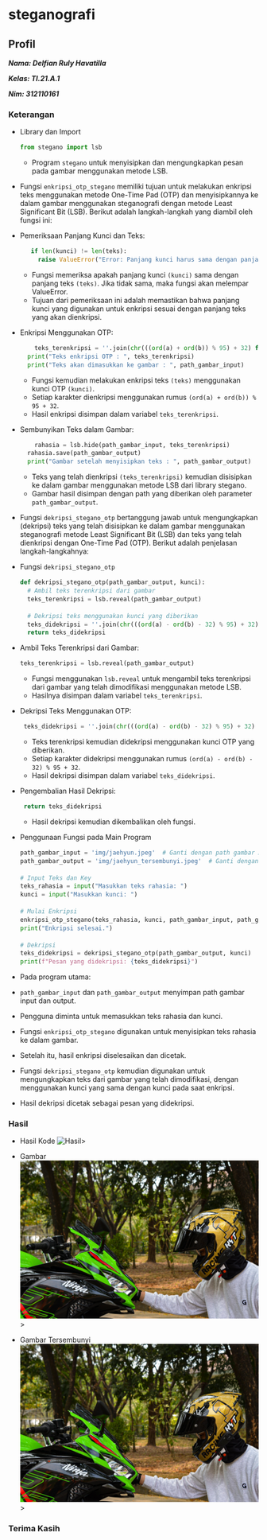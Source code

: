# steganografi

## Profil
**_<p>Nama: Delfian Ruly Havatilla</p>_**
**_<p>Kelas: TI.21.A.1</p>_**
**_<p>Nim: 312110161</p>_**

### Keterangan
- Library dan Import
  ```py
  from stegano import lsb
  ```
  
  - Program `stegano` untuk menyisipkan dan mengungkapkan pesan pada gambar menggunakan metode LSB.
    
- Fungsi `enkripsi_otp_stegano` memiliki tujuan untuk melakukan enkripsi teks menggunakan metode One-Time Pad (OTP) dan menyisipkannya ke dalam gambar menggunakan steganografi dengan metode Least Significant Bit (LSB). Berikut adalah langkah-langkah yang diambil oleh fungsi ini:

- Pemeriksaan Panjang Kunci dan Teks:
   ```py
      if len(kunci) != len(teks):
        raise ValueError("Error: Panjang kunci harus sama dengan panjang teks.")
  ```
   
  - Fungsi memeriksa apakah panjang kunci `(kunci)` sama dengan panjang teks `(teks)`. Jika tidak sama, maka fungsi akan melempar ValueError.
  - Tujuan dari pemeriksaan ini adalah memastikan bahwa panjang kunci yang digunakan untuk enkripsi sesuai dengan panjang teks yang akan dienkripsi.
    
- Enkripsi Menggunakan OTP:
  ```py
      teks_terenkripsi = ''.join(chr(((ord(a) + ord(b)) % 95) + 32) for a, b in zip(teks, kunci))
    print("Teks enkripsi OTP : ", teks_terenkripsi)
    print("Teks akan dimasukkan ke gambar : ", path_gambar_input)
  ```
  
  - Fungsi kemudian melakukan enkripsi teks `(teks)` menggunakan kunci OTP `(kunci)`.
  - Setiap karakter dienkripsi menggunakan rumus `(ord(a) + ord(b)) % 95 + 32`.
  - Hasil enkripsi disimpan dalam variabel `teks_terenkripsi`.

- Sembunyikan Teks dalam Gambar:
  ```py
      rahasia = lsb.hide(path_gambar_input, teks_terenkripsi)
    rahasia.save(path_gambar_output)
    print("Gambar setelah menyisipkan teks : ", path_gambar_output)
  ```

  - Teks yang telah dienkripsi `(teks_terenkripsi)` kemudian disisipkan ke dalam gambar menggunakan metode LSB dari library stegano.
  - Gambar hasil disimpan dengan path yang diberikan oleh parameter `path_gambar_output`.

- Fungsi `dekripsi_stegano_otp` bertanggung jawab untuk mengungkapkan (dekripsi) teks yang telah disisipkan ke dalam gambar menggunakan steganografi metode Least Significant Bit (LSB) dan teks yang telah dienkripsi dengan One-Time Pad (OTP). Berikut adalah penjelasan langkah-langkahnya:

- Fungsi `dekripsi_stegano_otp`
  ```py
  def dekripsi_stegano_otp(path_gambar_output, kunci):
    # Ambil teks terenkripsi dari gambar
    teks_terenkripsi = lsb.reveal(path_gambar_output)

    # Dekripsi teks menggunakan kunci yang diberikan
    teks_didekripsi = ''.join(chr(((ord(a) - ord(b) - 32) % 95) + 32) for a, b in zip(teks_terenkripsi, kunci))
    return teks_didekripsi
  ```

- Ambil Teks Terenkripsi dari Gambar:
  ```py
  teks_terenkripsi = lsb.reveal(path_gambar_output)
  ```
  
  - Fungsi menggunakan `lsb.reveal` untuk mengambil teks terenkripsi dari gambar yang telah dimodifikasi menggunakan metode LSB.
  - Hasilnya disimpan dalam variabel `teks_terenkripsi`.

- Dekripsi Teks Menggunakan OTP:
  ```py
   teks_didekripsi = ''.join(chr(((ord(a) - ord(b) - 32) % 95) + 32) for a, b in zip(teks_terenkripsi, kunci))
  ```
  - Teks terenkripsi kemudian didekripsi menggunakan kunci OTP yang diberikan.
  - Setiap karakter didekripsi menggunakan rumus `(ord(a) - ord(b) - 32) % 95 + 32`.
  - Hasil dekripsi disimpan dalam variabel `teks_didekripsi`.

- Pengembalian Hasil Dekripsi:
  ```py
   return teks_didekripsi
  ```
  - Hasil dekripsi kemudian dikembalikan oleh fungsi.

- Penggunaan Fungsi pada Main Program
  ```py
  path_gambar_input = 'img/jaehyun.jpeg'  # Ganti dengan path gambar Anda
  path_gambar_output = 'img/jaehyun_tersembunyi.jpeg'  # Ganti dengan path output yang diinginkan

  # Input Teks dan Key
  teks_rahasia = input("Masukkan teks rahasia: ")
  kunci = input("Masukkan kunci: ")

  # Mulai Enkripsi
  enkripsi_otp_stegano(teks_rahasia, kunci, path_gambar_input, path_gambar_output)
  print("Enkripsi selesai.")

  # Dekripsi
  teks_didekripsi = dekripsi_stegano_otp(path_gambar_output, kunci)
  print(f"Pesan yang didekripsi: {teks_didekripsi}")
  ```
  
- Pada program utama:
 - `path_gambar_input` dan `path_gambar_output` menyimpan path gambar input dan output.
 - Pengguna diminta untuk memasukkan teks rahasia dan kunci.
 - Fungsi `enkripsi_otp_stegano` digunakan untuk menyisipkan teks rahasia ke dalam gambar.
 - Setelah itu, hasil enkripsi diselesaikan dan dicetak.
 - Fungsi `dekripsi_stegano_otp` kemudian digunakan untuk mengungkapkan teks dari gambar yang telah dimodifikasi, dengan menggunakan kunci yang sama dengan kunci pada saat enkripsi.
 - Hasil dekripsi dicetak sebagai pesan yang didekripsi.

### Hasil
- Hasil Kode
![Hasil](img/ss.jpg)>

- Gambar
![Gambar](img/Delfian.jpg)>


- Gambar Tersembunyi
![Gambar Tersembunyi](img/Delfian_tersembunyi.jpg)>


### Terima Kasih
